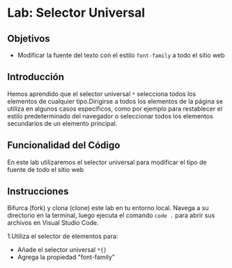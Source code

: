 # Lab: Selector Universal 

## Objetivos
- Modificar la fuente del texto con el estilo `font-family` a todo el sitio web


## Introducción 
Hemos aprendido que el selector universal `*` selecciona todos los elementos de cualquier tipo.Dirigirse a todos los elementos de la página se utiliza en algunos casos específicos, como por ejemplo para restablecer el estilo predeterminado del navegador o seleccionar todos los elementos secundarios de un elemento principal.


## Funcionalidad del Código
En este lab utilizaremos el selector universal para modificar el tipo de fuente de todo el sitio web

## Instrucciones
Bifurca (fork) y clona (clone) este lab en tu entorno local. Navega a su directorio en la terminal, luego ejecuta el comando `code .` para abrir sus archivos en Visual Studio Code. 

1.Utiliza el selector de elementos para:
 - Añade el selector universal `*{}`
 - Agrega la propiedad "font-family" 

